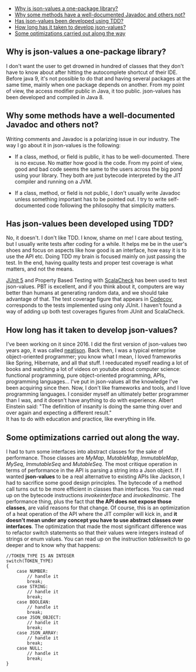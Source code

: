 
- [Why is json-values a one-package library?](#opl)
- [Why some methods have a well-documented Javadoc and others not?](#javadoc)
- [Has json-values been developed using TDD?](#tests)
- [How long has it taken to develop json-values?](#time)
- [Some optimizations carried out along the way](#optimizations)

## <a name="tests"><a/> Why is json-values a one-package library?
I don't want the user to get drowned in hundred of classes that they don't have to know about after hitting the 
autocomplete shortcut of their IDE. Before java 9, it's not possible to do that and having several packages at 
the same time, mainly when one package depends on another. From my point of view, the access modifier public 
in Java, it too public. json-values has been developed and compiled in Java 8. 

## <a name="javadoc"><a/> Why some methods have a well-documented Javadoc and others not?
Writing comments and Javadoc is a polarizing issue in our industry. 
The way I go about it in json-values is the following:
    
   - If a class, method, or field is public, it has to be well-documented. There is no excuse. 
   No matter how good is the code. From my point of view, good and bad code seems the same to 
   the users across the big pond using your library. They both are just bytecode interpreted 
   by the JIT compiler and running on a JVM. 

   - If a class, method, or field is not public, I don't usually write Javadoc unless something important has 
   to be pointed out. I try to write self-documented code following the philosophy that simplicity matters.
 
## <a name="opl"><a/> Has json-values been developed using TDD?
No, it doesn't. I don't like TDD. I know, shame on me! I care about testing, but I usually write tests after 
coding for a while. It helps me be in the user's shoes and focus on aspects like how good is an interface, 
how easy it is to use the API etc. Doing TDD my brain is focused mainly on just passing the test. In the end, 
having quality tests and proper test coverage is what matters, and not the means.

[JUnit 5](https://junit.org/junit5/) and Property Based Testing with [ScalaCheck](https://www.scalacheck.org/) has
been used to test json-values. PBT is excellent, and if you think about it, computers are way better than humans at 
generating random data, and we should take advantage of that. The test coverage figure that appears in [Codecov](https://codecov.io/gh/imrafaelmerino/json-values), corresponds to 
the tests implemented using only JUnit. I haven't found a way of adding up both test coverages figures from JUnit and 
ScalaCheck.

## <a name="time"><a/> How long has it taken to develop json-values?
I've been working on it since 2016. I did the first version of json-values two years ago, it was called [neatjson](https://github.com/imrafaelmerino/neatjson/). Back then, I was a typical enterprise object-oriented programmer; you know what I mean, I loved frameworks like Spring, Hibernate, and all that stuff. I reeducated myself reading a lot of books and watching a lot of videos on youtube about computer science:  functional programming, pure object-oriented programming, APIs, programming languages... I've put in json-values all the knowledge I've been acquiring since then.
Now, I don't like frameworks and tools, and I love programming languages. I consider myself an ultimately better programmer than I was, and it doesn't have anything to do with experience.  Albert Einstein said: "The definition of insanity is doing the same thing over and over again and expecting a different result."  
It has to do with education and practice, like everything in life. 

## <a name="optimizations"><a/> Some optimizations carried out along the way.
I had to turn some interfaces into abstract classes for the sake of performance. Those classes are 
_MyMap_, _MutableMap_, _ImmutableMap_, _MySeq_, _ImmutableSeq_ and _MutableSeq_. The most critique operation in terms 
of performance in the API is parsing a string into a Json object. If I wanted **json-values** to be a real alternative 
to existing APIs like Jackson, I had to sacrifice some good design principles. The bytecode of a method 
call turns out to be more efficient in classes than interfaces. You can read up on the bytecode instructions _invokeinterface_ and _invokedinamic_. 
The performance thing, plus the fact that **the API does not expose those classes**, are valid reasons 
for that change. Of course, this is an optimization of a heat operation of the API where the JIT compiler will 
kick in, and **it doesn't mean under any concept you have to use abstract classes over interfaces**.
The optimization that made the most significant difference was to refactor switch statements so that their values 
were integers instead of strings or enum values. You can read up on the instruction _tableswitch_ to go deeper and
to know why that happens:

```
//TOKEN_TYPE IS AN INTEGER  
switch(TOKEN_TYPE)
{
    case NUMBER:
        // handle it
        break;
    case STRING:
        // handle it
        break;
    case BOOLEAN:
        // handle it
        break;
    case JSON_OBJECT:
        // handle it
        break;
    case JSON_ARRAY:
        // handle it
        break;
    case NULL:
        // handle it
        break;
}

```





    
